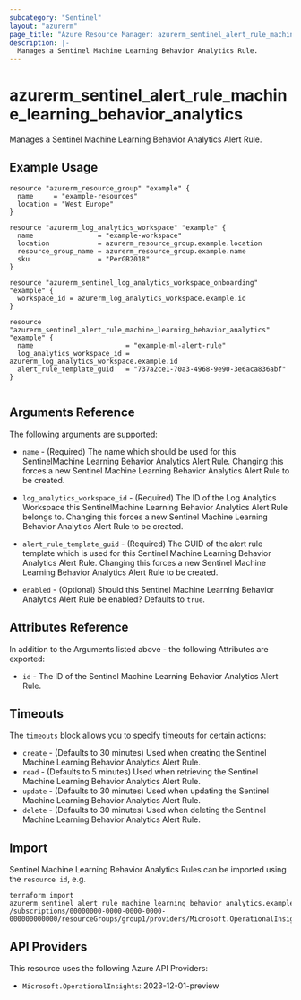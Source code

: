 ```yaml
---
subcategory: "Sentinel"
layout: "azurerm"
page_title: "Azure Resource Manager: azurerm_sentinel_alert_rule_machine_learning_behavior_analytics"
description: |-
  Manages a Sentinel Machine Learning Behavior Analytics Rule.
---
```


# azurerm_sentinel_alert_rule_machine_learning_behavior_analytics

Manages a Sentinel Machine Learning Behavior Analytics Alert Rule.

## Example Usage

```hcl
resource "azurerm_resource_group" "example" {
  name     = "example-resources"
  location = "West Europe"
}

resource "azurerm_log_analytics_workspace" "example" {
  name                = "example-workspace"
  location            = azurerm_resource_group.example.location
  resource_group_name = azurerm_resource_group.example.name
  sku                 = "PerGB2018"
}

resource "azurerm_sentinel_log_analytics_workspace_onboarding" "example" {
  workspace_id = azurerm_log_analytics_workspace.example.id
}

resource "azurerm_sentinel_alert_rule_machine_learning_behavior_analytics" "example" {
  name                       = "example-ml-alert-rule"
  log_analytics_workspace_id = azurerm_log_analytics_workspace.example.id
  alert_rule_template_guid   = "737a2ce1-70a3-4968-9e90-3e6aca836abf"
}


```

## Arguments Reference

The following arguments are supported:

* `name` - (Required) The name which should be used for this SentinelMachine Learning Behavior Analytics Alert Rule. Changing this forces a new Sentinel Machine Learning Behavior Analytics Alert Rule to be created.

* `log_analytics_workspace_id` - (Required) The ID of the Log Analytics Workspace this SentinelMachine Learning Behavior Analytics Alert Rule belongs to. Changing this forces a new Sentinel Machine Learning Behavior Analytics Alert Rule to be created.

* `alert_rule_template_guid` - (Required) The GUID of the alert rule template which is used for this Sentinel Machine Learning Behavior Analytics Alert Rule. Changing this forces a new Sentinel Machine Learning Behavior Analytics Alert Rule to be created.

* `enabled` - (Optional) Should this Sentinel Machine Learning Behavior Analytics Alert Rule be enabled? Defaults to `true`.

## Attributes Reference

In addition to the Arguments listed above - the following Attributes are exported:

* `id` - The ID of the Sentinel Machine Learning Behavior Analytics Alert Rule.

## Timeouts

The `timeouts` block allows you to specify [timeouts](https://www.terraform.io/language/resources/syntax#operation-timeouts) for certain actions:

* `create` - (Defaults to 30 minutes) Used when creating the Sentinel Machine Learning Behavior Analytics Alert Rule.
* `read` - (Defaults to 5 minutes) Used when retrieving the Sentinel Machine Learning Behavior Analytics Alert Rule.
* `update` - (Defaults to 30 minutes) Used when updating the Sentinel Machine Learning Behavior Analytics Alert Rule.
* `delete` - (Defaults to 30 minutes) Used when deleting the Sentinel Machine Learning Behavior Analytics Alert Rule.

## Import

Sentinel Machine Learning Behavior Analytics Rules can be imported using the `resource id`, e.g.

```shell
terraform import azurerm_sentinel_alert_rule_machine_learning_behavior_analytics.example /subscriptions/00000000-0000-0000-0000-000000000000/resourceGroups/group1/providers/Microsoft.OperationalInsights/workspaces/workspace1/providers/Microsoft.SecurityInsights/alertRules/rule1
```

## API Providers
<!-- This section is generated, changes will be overwritten -->
This resource uses the following Azure API Providers:

* `Microsoft.OperationalInsights`: 2023-12-01-preview
